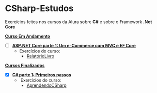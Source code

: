 # CSharp-Estudos



Exercícios feitos nos cursos da Alura sobre **C#** e sobre o Framework **.Net Core** 



**<u>Curso Em Andamento</u>**

- [ ] **[ASP.NET Core parte 1: Um e-Commerce com MVC e EF Core](https://cursos.alura.com.br/course/webapp-com-aspnet-core-2)**
  - Exercícios do curso:
    - [RelatórioLivro](https://github.com/mariaadelia/CSharp-Estudos/tree/main/RelatorioLivro)



**<u>Cursos Finalizados</u>**

- [x] **[C# parte 1: Primeiros passos](https://cursos.alura.com.br/course/csharp-parte-1-primeiros-passos)**
  - ​	Exercícios do curso:
    - [AprendendoCSharp](https://github.com/mariaadelia/CSharp-Estudos/tree/main/AprendendoCSharp)

